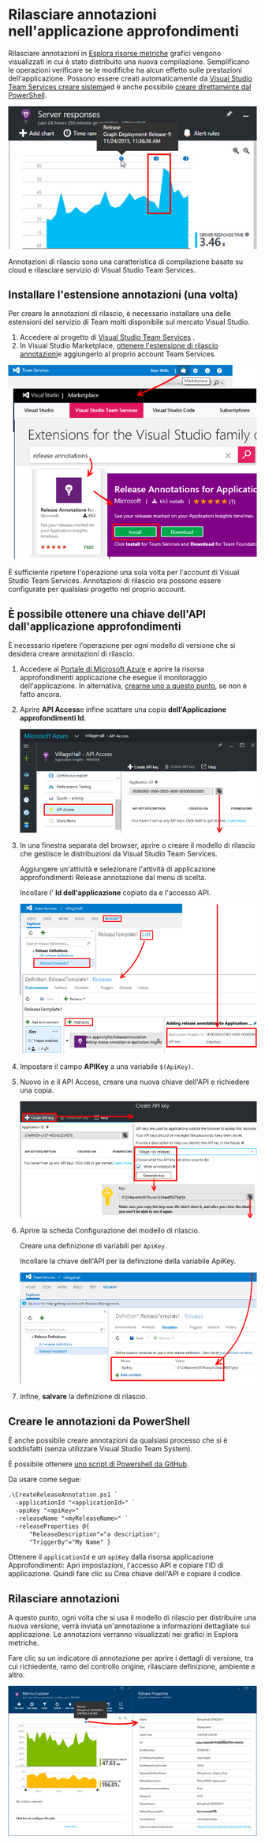 <properties
    pageTitle="Rilasciare le annotazioni per informazioni dettagliate sui applicazione | Microsoft Azure"
    description="Aggiunta di distribuzione o creare indicatori per i grafici di explorer metriche nell'applicazione approfondimenti."
    services="application-insights"
    documentationCenter=".net"
    authors="alancameronwills"
    manager="douge"/>

<tags
    ms.service="application-insights"
    ms.workload="tbd"
    ms.tgt_pltfrm="ibiza"
    ms.devlang="na"
    ms.topic="article"
    ms.date="06/28/2016"
    ms.author="awills"/>

# <a name="release-annotations-in-application-insights"></a>Rilasciare annotazioni nell'applicazione approfondimenti

Rilasciare annotazioni in [Esplora risorse metriche](app-insights-metrics-explorer.md) grafici vengono visualizzati in cui è stato distribuito una nuova compilazione. Semplificano le operazioni verificare se le modifiche ha alcun effetto sulle prestazioni dell'applicazione. Possono essere creati automaticamente da [Visual Studio Team Services creare sistema](https://www.visualstudio.com/en-us/get-started/build/build-your-app-vs)ed è anche possibile [creare direttamente dal PowerShell](#create-annotations-from-powershell).

![Esempio di annotazioni con visibile correlazione con i tempi di risposta server](./media/app-insights-annotations/00.png)

Annotazioni di rilascio sono una caratteristica di compilazione basate su cloud e rilasciare servizio di Visual Studio Team Services. 

## <a name="install-the-annotations-extension-one-time"></a>Installare l'estensione annotazioni (una volta)

Per creare le annotazioni di rilascio, è necessario installare una delle estensioni del servizio di Team molti disponibile sul mercato Visual Studio.

1. Accedere al progetto di [Visual Studio Team Services](https://www.visualstudio.com/en-us/get-started/setup/sign-up-for-visual-studio-online) .
2. In Visual Studio Marketplace, [ottenere l'estensione di rilascio annotazioni](https://marketplace.visualstudio.com/items/ms-appinsights.appinsightsreleaseannotations)e aggiungerlo al proprio account Team Services.

![AT in alto a destra della pagina web di Team Services, Apri Marketplace. Selezionare Visual Team Services e in compilazione e Release, scegliere informazioni sul supporto per.](./media/app-insights-annotations/10.png)

È sufficiente ripetere l'operazione una sola volta per l'account di Visual Studio Team Services. Annotazioni di rilascio ora possono essere configurate per qualsiasi progetto nel proprio account. 

## <a name="get-an-api-key-from-application-insights"></a>È possibile ottenere una chiave dell'API dall'applicazione approfondimenti

È necessario ripetere l'operazione per ogni modello di versione che si desidera creare annotazioni di rilascio.


1. Accedere al [Portale di Microsoft Azure](https://portal.azure.com) e aprire la risorsa approfondimenti applicazione che esegue il monitoraggio dell'applicazione. In alternativa, [crearne uno a questo punto](app-insights-overview.md), se non è fatto ancora.
2. Aprire **API Access**e infine scattare una copia **dell'Applicazione approfondimenti Id**.

    ![In portal.azure.com, aprire la risorsa applicazione approfondimenti e scegliere impostazioni. Aprire Access API. Copiare l'ID dell'applicazione](./media/app-insights-annotations/20.png)

2. In una finestra separata del browser, aprire o creare il modello di rilascio che gestisce le distribuzioni da Visual Studio Team Services. 

    Aggiungere un'attività e selezionare l'attività di applicazione approfondimenti Release annotazione dal menu di scelta.

    Incollare l' **Id dell'applicazione** copiato da e l'accesso API.

    ![In Visual Studio Team Services, aprire Release, selezionare una definizione di rilascio e scegliere Modifica. Fare clic su Aggiungi attività e selezionare applicazione approfondimenti Release annotazione. Incollare l'ID dell'applicazione approfondimenti.](./media/app-insights-annotations/30.png)

3. Impostare il campo **APIKey** a una variabile `$(ApiKey)`.

4. Nuovo in e il API Access, creare una nuova chiave dell'API e richiedere una copia.

    ![In e l'accesso alle API nella finestra di Azure, fare clic su Crea chiave dell'API. Inserire un commento, controllare le annotazioni di scrittura e fare clic su Genera chiave. Copiare la nuova chiave.](./media/app-insights-annotations/40.png)

4. Aprire la scheda Configurazione del modello di rilascio.

    Creare una definizione di variabili per `ApiKey`.

    Incollare la chiave dell'API per la definizione della variabile ApiKey.

    ![Nella finestra di Team Services, selezionare la scheda Configurazione e fare clic su Aggiungi variabile. Impostare il nome ApiKey e all'interno del valore, incollare la chiave che appena generate.](./media/app-insights-annotations/50.png)


5. Infine, **salvare** la definizione di rilascio.

## <a name="create-annotations-from-powershell"></a>Creare le annotazioni da PowerShell

È anche possibile creare annotazioni da qualsiasi processo che si è soddisfatti (senza utilizzare Visual Studio Team System). 

È possibile ottenere [uno script di Powershell da GitHub](https://github.com/Microsoft/ApplicationInsights-Home/blob/master/API/CreateReleaseAnnotation.ps1).

Da usare come segue:

    .\CreateReleaseAnnotation.ps1 `
      -applicationId "<applicationId>" `
      -apiKey "<apiKey>" `
      -releaseName "<myReleaseName>" `
      -releaseProperties @{
          "ReleaseDescription"="a description";
          "TriggerBy"="My Name" }

Ottenere il `applicationId` e un `apiKey` dalla risorsa applicazione Approfondimenti: Apri impostazioni, l'accesso API e copiare l'ID di applicazione. Quindi fare clic su Crea chiave dell'API e copiare il codice. 

## <a name="release-annotations"></a>Rilasciare annotazioni

A questo punto, ogni volta che si usa il modello di rilascio per distribuire una nuova versione, verrà inviata un'annotazione a informazioni dettagliate sui applicazione. Le annotazioni verranno visualizzati nei grafici in Esplora metriche.

Fare clic su un indicatore di annotazione per aprire i dettagli di versione, tra cui richiedente, ramo del controllo origine, rilasciare definizione, ambiente e altro.


![Fare clic su qualsiasi indicatore di annotazione release.](./media/app-insights-annotations/60.png)
